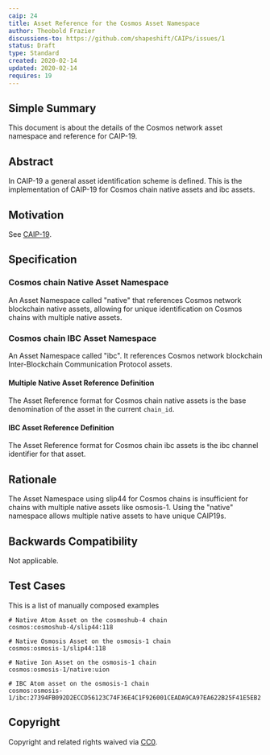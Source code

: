 ```yaml
---
caip: 24
title: Asset Reference for the Cosmos Asset Namespace
author: Theobold Frazier
discussions-to: https://github.com/shapeshift/CAIPs/issues/1
status: Draft
type: Standard
created: 2020-02-14
updated: 2020-02-14
requires: 19
---
```


## Simple Summary

This document is about the details of the Cosmos network asset namespace and reference for CAIP-19.

## Abstract

In CAIP-19 a general asset identification scheme is defined. This is the
implementation of CAIP-19 for Cosmos chain native assets and ibc assets.

## Motivation

See [CAIP-19](https://github.com/ChainAgnostic/CAIPs/blob/master/CAIPs/caip-19.md).

## Specification

### Cosmos chain Native Asset Namespace

An Asset Namespace called "native" that references Cosmos network blockchain native assets, allowing for unique identification on Cosmos chains with multiple native assets.

### Cosmos chain IBC Asset Namespace

An Asset Namespace called "ibc". It references Cosmos network blockchain Inter-Blockchain Communication Protocol assets.

#### Multiple Native Asset Reference Definition

The Asset Reference format for Cosmos chain native assets is the base denomination of the asset in the current `chain_id`.

#### IBC Asset Reference Definition

The Asset Reference format for Cosmos chain ibc assets is the ibc channel identifier for that asset.

## Rationale

The Asset Namespace using slip44 for Cosmos chains is insufficient for chains with multiple native assets like osmosis-1. Using the "native" namespace allows multiple native assets to have unique CAIP19s.

## Backwards Compatibility

Not applicable.

## Test Cases

This is a list of manually composed examples

```
# Native Atom Asset on the cosmoshub-4 chain
cosmos:cosmoshub-4/slip44:118

# Native Osmosis Asset on the osmosis-1 chain
cosmos:osmosis-1/slip44:118

# Native Ion Asset on the osmosis-1 chain
cosmos:osmosis-1/native:uion

# IBC Atom asset on the osmosis-1 chain
cosmos:osmosis-1/ibc:27394FB092D2ECCD56123C74F36E4C1F926001CEADA9CA97EA622B25F41E5EB2
```

## Copyright

Copyright and related rights waived via [CC0](https://creativecommons.org/publicdomain/zero/1.0/).
